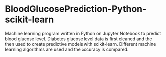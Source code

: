 # BloodGlucosePrediction-Python-scikit-learn
Machine learning program written in Python on Jupyter Notebook to predict blood glucose level. Diabetes glucose level data is first cleaned and the then used to create predictive models with scikit-learn. Different machine learning algorithms are used and the accuracy is compared.
